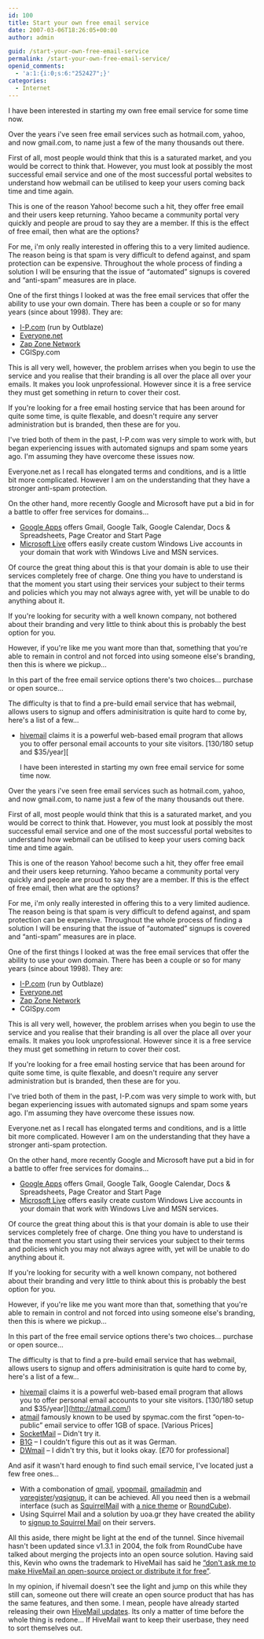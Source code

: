 ```yaml
---
id: 100
title: Start your own free email service
date: 2007-03-06T18:26:05+00:00
author: admin

guid: /start-your-own-free-email-service
permalink: /start-your-own-free-email-service/
openid_comments:
  - 'a:1:{i:0;s:6:"252427";}'
categories:
  - Internet
---
```

<p class="lead">
  I have been interested in starting my own free email service for some time now.
</p>

Over the years i've seen free email services such as hotmail.com, yahoo, and now gmail.com, to name just a few of the many thousands out there.

<!--more-->First of all, most people would think that this is a saturated market, and you would be correct to think that. However, you must look at possibly the most successful email service and one of the most successful portal websites to understand how webmail can be utilised to keep your users coming back time and time again.

This is one of the reason Yahoo! become such a hit, they offer free email and their users keep returning. Yahoo became a community portal very quickly and people are proud to say they are a member. If this is the effect of free email, then what are the options?

For me, i'm only really interested in offering this to a very limited audience. The reason being is that spam is very difficult to defend against, and spam protection can be expensive. Throughout the whole process of finding a solution I will be ensuring that the issue of &#8220;automated&#8221; signups is covered and &#8220;anti-spam&#8221; measures are in place.

One of the first things I looked at was the free email services that offer the ability to use your own domain. There has been a couple or so for many years (since about 1998). They are:

  * [I-P.com](http://www.i-p.com/) (run by Outblaze)
  * [Everyone.net](http://www.everyone.net/)
  * [Zap Zone Network](http://www.zapzone.com/)
  * CGISpy.com

This is all very well, however, the problem arrises when you begin to use the service and you realise that their branding is all over the place all over your emails. It makes you look unprofessional. However since it is a free service they must get something in return to cover their cost.

If you're looking for a free email hosting service that has been around for quite some time, is quite flexable, and doesn't require any server administration but is branded, then these are for you.

I've tried both of them in the past, I-P.com was very simple to work with, but began experiencing issues with automated signups and spam some years ago. I'm assuming they have overcome these issues now.

Everyone.net as I recall has elongated terms and conditions, and is a little bit more complicated. However I am on the understanding that they have a stronger anti-spam protection.

On the other hand, more recently Google and Microsoft have put a bid in for a battle to offer free services for domains&#8230;

  * [Google Apps](http://www.google.com/a/) offers Gmail, Google Talk, Google Calendar, Docs & Spreadsheets, Page Creator and Start Page
  * [Microsoft Live](http://domains.live.com/) offers easily create custom Windows Live accounts in your domain that work with Windows Live and MSN services.

Of cource the great thing about this is that your domain is able to use their services completely free of charge. One thing you have to understand is that the moment you start using their services your subject to their terms and policies which you may not always agree with, yet will be unable to do anything about it.

If you're looking for security with a well known company, not bothered about their branding and very little to think about this is probably the best option for you.

However, if you're like me you want more than that, something that you're able to remain in control and not forced into using someone else's branding, then this is where we pickup&#8230;

In this part of the free email service options there's two choices&#8230; purchase or open source&#8230;

The difficulty is that to find a pre-build email service that has webmail, allows users to signup and offers adminisitration is quite hard to come by, here's a list of a few&#8230;

  * [hivemail](http://www.hivemail.com/) claims it is a powerful web-based email program that allows you to offer personal email accounts to your site visitors. [$130/$180 setup and $35/year][<p class="lead">
  I have been interested in starting my own free email service for some time now.
</p>

Over the years i've seen free email services such as hotmail.com, yahoo, and now gmail.com, to name just a few of the many thousands out there.

<!--more-->First of all, most people would think that this is a saturated market, and you would be correct to think that. However, you must look at possibly the most successful email service and one of the most successful portal websites to understand how webmail can be utilised to keep your users coming back time and time again.

This is one of the reason Yahoo! become such a hit, they offer free email and their users keep returning. Yahoo became a community portal very quickly and people are proud to say they are a member. If this is the effect of free email, then what are the options?

For me, i'm only really interested in offering this to a very limited audience. The reason being is that spam is very difficult to defend against, and spam protection can be expensive. Throughout the whole process of finding a solution I will be ensuring that the issue of &#8220;automated&#8221; signups is covered and &#8220;anti-spam&#8221; measures are in place.

One of the first things I looked at was the free email services that offer the ability to use your own domain. There has been a couple or so for many years (since about 1998). They are:

  * [I-P.com](http://www.i-p.com/) (run by Outblaze)
  * [Everyone.net](http://www.everyone.net/)
  * [Zap Zone Network](http://www.zapzone.com/)
  * CGISpy.com

This is all very well, however, the problem arrises when you begin to use the service and you realise that their branding is all over the place all over your emails. It makes you look unprofessional. However since it is a free service they must get something in return to cover their cost.

If you're looking for a free email hosting service that has been around for quite some time, is quite flexable, and doesn't require any server administration but is branded, then these are for you.

I've tried both of them in the past, I-P.com was very simple to work with, but began experiencing issues with automated signups and spam some years ago. I'm assuming they have overcome these issues now.

Everyone.net as I recall has elongated terms and conditions, and is a little bit more complicated. However I am on the understanding that they have a stronger anti-spam protection.

On the other hand, more recently Google and Microsoft have put a bid in for a battle to offer free services for domains&#8230;

  * [Google Apps](http://www.google.com/a/) offers Gmail, Google Talk, Google Calendar, Docs & Spreadsheets, Page Creator and Start Page
  * [Microsoft Live](http://domains.live.com/) offers easily create custom Windows Live accounts in your domain that work with Windows Live and MSN services.

Of cource the great thing about this is that your domain is able to use their services completely free of charge. One thing you have to understand is that the moment you start using their services your subject to their terms and policies which you may not always agree with, yet will be unable to do anything about it.

If you're looking for security with a well known company, not bothered about their branding and very little to think about this is probably the best option for you.

However, if you're like me you want more than that, something that you're able to remain in control and not forced into using someone else's branding, then this is where we pickup&#8230;

In this part of the free email service options there's two choices&#8230; purchase or open source&#8230;

The difficulty is that to find a pre-build email service that has webmail, allows users to signup and offers adminisitration is quite hard to come by, here's a list of a few&#8230;

  * [hivemail](http://www.hivemail.com/) claims it is a powerful web-based email program that allows you to offer personal email accounts to your site visitors. [$130/$180 setup and $35/year]](http://atmail.com/) 
  * [atmail](http://atmail.com/) famously known to be used by spymac.com the first &#8220;open-to-public&#8221; email service to offer 1GB of space. [Various Prices]
  * [SocketMail](http://www.socketmail.com/site/home/) &#8211; Didn't try it.
  * [B1G](http://www.b1g.de/) &#8211; I couldn't figure this out as it was German.
  * [DWmail](http://www.dominion-web.com/products/dwmail/purchase.php) &#8211; I didn't try this, but it looks okay. [£70 for professional]

And asif it wasn't hard enough to find such email service, I've located just a few free ones&#8230;

  * With a combonation of [qmail](http://cr.yp.to/qmail.html), [vpopmail](http://www.inter7.com/index.php?page=vpopmail), [qmailadmin](http://www.inter7.com/index.php?page=qmailadmin) and [vqregister](http://www.inter7.com/index.php?page=vqregister)/[vqsignup](http://www.inter7.com/index.php?page=vqsignup), it can be achieved. All you need then is a webmail interface (such as [SquirrelMail](http://www.squirrelmail.org/) with [a nice theme](http://web.archive.org/web/20081018014917/http://www.nutsmail.com:80/bluehive_skin.htm?) or [RoundCube](http://sourceforge.net/projects/roundcubemail/)).
  * Using Squirrel Mail and a solution by uoa.gr they have created the ability to [signup to Squirrel Mail](http://email.uoa.gr/projects/squirrelmail/demo.php) on their servers.

All this aside, there might be light at the end of the tunnel. Since hivemail hasn't been updated since v1.3.1 in 2004, the folk from RoundCube have talked about merging the projects into an open source solution. Having said this, Kevin who owns the trademark to HiveMail has said he [&#8220;don't ask me to make HiveMail an open-source project or distribute it for free&#8221;](http://web.archive.org/web/20061106065012/http://forum.hivemail.com/showthread.php?t=4982).

In my opinion, if hivemail doesn't see the light and jump on this while they still can, someone out there will create an open source product that has has the same features, and then some. I mean, people have already started releasing their own [HiveMail updates](http://www.hive2.com/). Its only a matter of time before the whole thing is redone&#8230; If HiveMail want to keep their userbase, they need to sort themselves out.